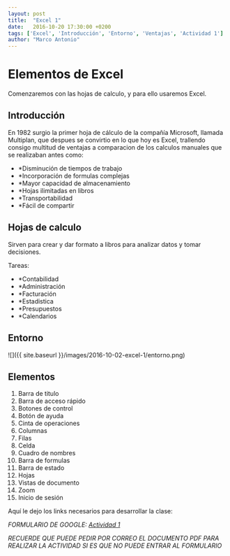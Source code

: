 ```yaml
---
layout: post
title:  "Excel 1"
date:   2016-10-20 17:30:00 +0200
tags: ['Excel', 'Introducción', 'Entorno', 'Ventajas', 'Actividad 1']
author: "Marco Antonio"
---
```

# Elementos de Excel

Comenzaremos con las hojas de calculo, y para ello usaremos Excel.

## Introducción

En 1982 surgio la primer hoja de cálculo de la compañía Microsoft, llamada Multiplan, que despues se convirtio en lo que hoy es Excel, trallendo consigo multitud de ventajas a comparacion de los calculos manuales que se realizaban antes como:

- *Disminución de tiempos de trabajo
- *Incorporación de formulas complejas
- *Mayor capacidad de almacenamiento
- *Hojas ilimitadas en libros
- *Transportabilidad
- *Fácil de compartir

## Hojas de calculo

Sirven para crear y dar formato a libros para analizar datos y tomar decisiones.

Tareas:

- *Contabilidad
- *Administración
- *Facturación
- *Estadistica
- *Presupuestos
- *Calendarios

## Entorno
![]({{ site.baseurl }}/images/2016-10-02-excel-1/entorno.png)

## Elementos

1. Barra de titulo
2. Barra de acceso rápido
3. Botones de control
4. Botón de ayuda
5. Cinta de operaciones
6. Columnas
7. Filas
8. Celda
9. Cuadro de nombres
10. Barra de formulas
11. Barra de estado
12. Hojas
13. Vistas de documento
14. Zoom
15. Inicio de sesión

Aquí le dejo los links necesarios para desarrollar la clase:

*FORMULARIO DE GOOGLE: [Actividad 1](https://goo.gl/forms/7CdfMGQdofZWuSUg2)*

*RECUERDE QUE PUEDE PEDIR POR CORREO EL DOCUMENTO PDF PARA REALIZAR LA ACTIVIDAD SI ES QUE NO PUEDE ENTRAR AL FORMULARIO*